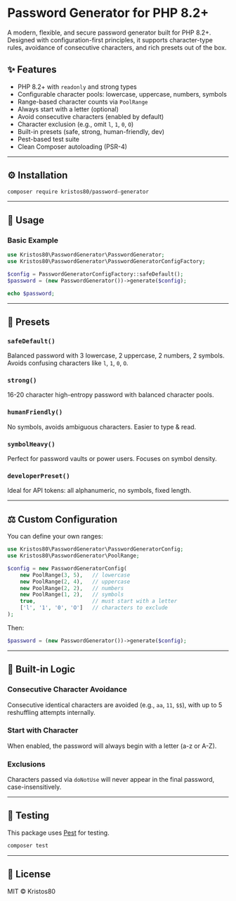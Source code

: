 # Password Generator for PHP 8.2+

A modern, flexible, and secure password generator built for PHP 8.2+. Designed with configuration-first principles, it supports character-type rules, avoidance of consecutive characters, and rich presets out of the box.

## ✨ Features

- PHP 8.2+ with `readonly` and strong types
- Configurable character pools: lowercase, uppercase, numbers, symbols
- Range-based character counts via `PoolRange`
- Always start with a letter (optional)
- Avoid consecutive characters (enabled by default)
- Character exclusion (e.g., omit `l`, `1`, `0`, `O`)
- Built-in presets (safe, strong, human-friendly, dev)
- Pest-based test suite
- Clean Composer autoloading (PSR-4)

---

## ⚙ Installation

```bash
composer require kristos80/password-generator
```

---

## 📄 Usage

### Basic Example

```php
use Kristos80\PasswordGenerator\PasswordGenerator;
use Kristos80\PasswordGenerator\PasswordGeneratorConfigFactory;

$config = PasswordGeneratorConfigFactory::safeDefault();
$password = (new PasswordGenerator())->generate($config);

echo $password;
```

---

## 🔧 Presets

### `safeDefault()`
Balanced password with 3 lowercase, 2 uppercase, 2 numbers, 2 symbols.
Avoids confusing characters like `l`, `1`, `0`, `O`.

### `strong()`
16-20 character high-entropy password with balanced character pools.

### `humanFriendly()`
No symbols, avoids ambiguous characters. Easier to type & read.

### `symbolHeavy()`
Perfect for password vaults or power users. Focuses on symbol density.

### `developerPreset()`
Ideal for API tokens: all alphanumeric, no symbols, fixed length.

---

## ⚖️ Custom Configuration

You can define your own ranges:

```php
use Kristos80\PasswordGenerator\PasswordGeneratorConfig;
use Kristos80\PasswordGenerator\PoolRange;

$config = new PasswordGeneratorConfig(
    new PoolRange(3, 5),   // lowercase
    new PoolRange(2, 4),   // uppercase
    new PoolRange(2, 2),   // numbers
    new PoolRange(1, 2),   // symbols
    true,                  // must start with a letter
    ['l', '1', '0', 'O']   // characters to exclude
);
```

Then:

```php
$password = (new PasswordGenerator())->generate($config);
```

---

## 🧰 Built-in Logic

### Consecutive Character Avoidance
Consecutive identical characters are avoided (e.g., `aa`, `11`, `$$`), with up to 5 reshuffling attempts internally.

### Start with Character
When enabled, the password will always begin with a letter (a-z or A-Z).

### Exclusions
Characters passed via `doNotUse` will never appear in the final password, case-insensitively.

---

## 🧪 Testing

This package uses [Pest](https://pestphp.com/) for testing.

```bash
composer test
```

---

## 📖 License

MIT © Kristos80

